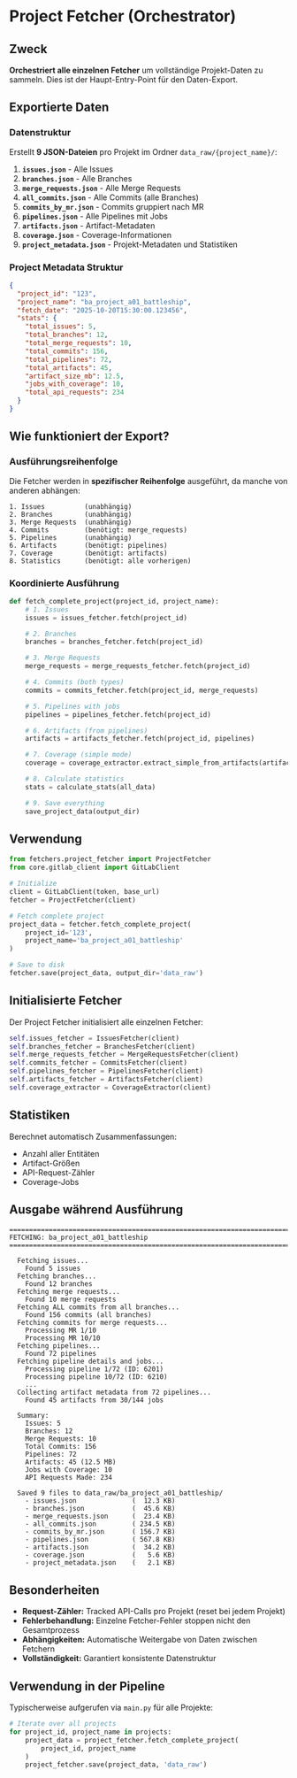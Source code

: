 # Project Fetcher (Orchestrator)

## Zweck
**Orchestriert alle einzelnen Fetcher** um vollständige Projekt-Daten zu sammeln. Dies ist der Haupt-Entry-Point für den Daten-Export.

## Exportierte Daten

### Datenstruktur
Erstellt **9 JSON-Dateien** pro Projekt im Ordner `data_raw/{project_name}/`:

1. **`issues.json`** - Alle Issues
2. **`branches.json`** - Alle Branches
3. **`merge_requests.json`** - Alle Merge Requests
4. **`all_commits.json`** - Alle Commits (alle Branches)
5. **`commits_by_mr.json`** - Commits gruppiert nach MR
6. **`pipelines.json`** - Alle Pipelines mit Jobs
7. **`artifacts.json`** - Artifact-Metadaten
8. **`coverage.json`** - Coverage-Informationen
9. **`project_metadata.json`** - Projekt-Metadaten und Statistiken

### Project Metadata Struktur
```json
{
  "project_id": "123",
  "project_name": "ba_project_a01_battleship",
  "fetch_date": "2025-10-20T15:30:00.123456",
  "stats": {
    "total_issues": 5,
    "total_branches": 12,
    "total_merge_requests": 10,
    "total_commits": 156,
    "total_pipelines": 72,
    "total_artifacts": 45,
    "artifact_size_mb": 12.5,
    "jobs_with_coverage": 10,
    "total_api_requests": 234
  }
}
```

## Wie funktioniert der Export?

### Ausführungsreihenfolge

Die Fetcher werden in **spezifischer Reihenfolge** ausgeführt, da manche von anderen abhängen:

```
1. Issues          (unabhängig)
2. Branches        (unabhängig)
3. Merge Requests  (unabhängig)
4. Commits         (benötigt: merge_requests)
5. Pipelines       (unabhängig)
6. Artifacts       (benötigt: pipelines)
7. Coverage        (benötigt: artifacts)
8. Statistics      (benötigt: alle vorherigen)
```

### Koordinierte Ausführung

```python
def fetch_complete_project(project_id, project_name):
    # 1. Issues
    issues = issues_fetcher.fetch(project_id)

    # 2. Branches
    branches = branches_fetcher.fetch(project_id)

    # 3. Merge Requests
    merge_requests = merge_requests_fetcher.fetch(project_id)

    # 4. Commits (both types)
    commits = commits_fetcher.fetch(project_id, merge_requests)

    # 5. Pipelines with jobs
    pipelines = pipelines_fetcher.fetch(project_id)

    # 6. Artifacts (from pipelines)
    artifacts = artifacts_fetcher.fetch(project_id, pipelines)

    # 7. Coverage (simple mode)
    coverage = coverage_extractor.extract_simple_from_artifacts(artifacts)

    # 8. Calculate statistics
    stats = calculate_stats(all_data)

    # 9. Save everything
    save_project_data(output_dir)
```

## Verwendung

```python
from fetchers.project_fetcher import ProjectFetcher
from core.gitlab_client import GitLabClient

# Initialize
client = GitLabClient(token, base_url)
fetcher = ProjectFetcher(client)

# Fetch complete project
project_data = fetcher.fetch_complete_project(
    project_id='123',
    project_name='ba_project_a01_battleship'
)

# Save to disk
fetcher.save(project_data, output_dir='data_raw')
```

## Initialisierte Fetcher

Der Project Fetcher initialisiert alle einzelnen Fetcher:

```python
self.issues_fetcher = IssuesFetcher(client)
self.branches_fetcher = BranchesFetcher(client)
self.merge_requests_fetcher = MergeRequestsFetcher(client)
self.commits_fetcher = CommitsFetcher(client)
self.pipelines_fetcher = PipelinesFetcher(client)
self.artifacts_fetcher = ArtifactsFetcher(client)
self.coverage_extractor = CoverageExtractor(client)
```

## Statistiken

Berechnet automatisch Zusammenfassungen:
- Anzahl aller Entitäten
- Artifact-Größen
- API-Request-Zähler
- Coverage-Jobs

## Ausgabe während Ausführung

```
================================================================================
FETCHING: ba_project_a01_battleship
================================================================================

  Fetching issues...
    Found 5 issues
  Fetching branches...
    Found 12 branches
  Fetching merge requests...
    Found 10 merge requests
  Fetching ALL commits from all branches...
    Found 156 commits (all branches)
  Fetching commits for merge requests...
    Processing MR 1/10
    Processing MR 10/10
  Fetching pipelines...
    Found 72 pipelines
  Fetching pipeline details and jobs...
    Processing pipeline 1/72 (ID: 6201)
    Processing pipeline 10/72 (ID: 6210)
    ...
  Collecting artifact metadata from 72 pipelines...
    Found 45 artifacts from 30/144 jobs

  Summary:
    Issues: 5
    Branches: 12
    Merge Requests: 10
    Total Commits: 156
    Pipelines: 72
    Artifacts: 45 (12.5 MB)
    Jobs with Coverage: 10
    API Requests Made: 234

  Saved 9 files to data_raw/ba_project_a01_battleship/
    - issues.json              (  12.3 KB)
    - branches.json            (  45.6 KB)
    - merge_requests.json      (  23.4 KB)
    - all_commits.json         ( 234.5 KB)
    - commits_by_mr.json       ( 156.7 KB)
    - pipelines.json           ( 567.8 KB)
    - artifacts.json           (  34.2 KB)
    - coverage.json            (   5.6 KB)
    - project_metadata.json    (   2.1 KB)
```

## Besonderheiten
- **Request-Zähler:** Tracked API-Calls pro Projekt (reset bei jedem Projekt)
- **Fehlerbehandlung:** Einzelne Fetcher-Fehler stoppen nicht den Gesamtprozess
- **Abhängigkeiten:** Automatische Weitergabe von Daten zwischen Fetchern
- **Vollständigkeit:** Garantiert konsistente Datenstruktur

## Verwendung in der Pipeline
Typischerweise aufgerufen via `main.py` für alle Projekte:

```python
# Iterate over all projects
for project_id, project_name in projects:
    project_data = project_fetcher.fetch_complete_project(
        project_id, project_name
    )
    project_fetcher.save(project_data, 'data_raw')
```
